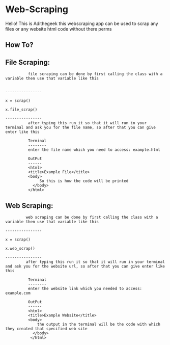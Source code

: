 # Web-Scraping

Hello! This is Adithegeek this webscraping app can be used to scrap any files or any website html code without there perms

How To?
-------

File Scraping:
--------------
              file scraping can be done by first calling the class with a variable then use that variable like this 
                                                                                                                   
                                                                                                                   ----------------
                                                                                                                    x = scrap()
                                                                                                                    x.file_scrap()
                                                                                                                   ----------------
              after typing this run it so that it will run in your terminal and ask you for the file name, so after that you can give enter like this

              Terminal
              --------
              enter the file name which you need to access: example.html
              
              OutPut
              ------
              <html>
              <title>Example File</title>
              <body>
                   So this is how the code will be printed
                </body>
              </html>

                                                                                                           


Web Scraping:
-------------
             web scraping can be done by first calling the class with a variable then use that variable like this
                                                                                                                 ----------------
                                                                                                                  x = scrap()
                                                                                                                  x.web_scrap()
                                                                                                                 ----------------
             after typing this run it so that it will run in your terminal and ask you for the website url, so after that you can give enter like this
                                                                                                         
              Terminal
              --------
              enter the website link which you needed to access: example.com
              
              OutPut
              ------
              <html>
              <title>Example Website</title>
              <body>
                  the output in the terminal will be the code with which they created that specified web site
                </body>
               </html>
